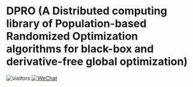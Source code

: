 # DPRO (A Distributed computing library of Population-based Randomized Optimization algorithms for black-box and derivative-free global optimization)

![visitors](https://visitor-badge.laobi.icu/badge?page_id=Evolutionary-Intelligence.DPRO)
[![WeChat](https://img.shields.io/badge/WeChat-07C160?logo=wechat&logoColor=white)](https://github.com/Evolutionary-Intelligence/pypop-docs/blob/main/WeChat/WeChat-20251004.jpg)
